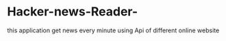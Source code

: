 # Hacker-news-Reader-
this application get news every minute using Api of different online website 
